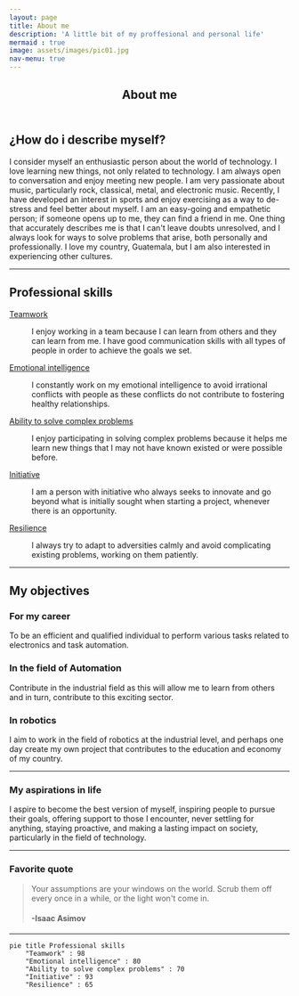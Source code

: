 ```yaml
---
layout: page
title: About me
description: 'A little bit of my proffesional and personal life'
mermaid : true
image: assets/images/pic01.jpg
nav-menu: true
---
```


<!-- Main -->
<div id="main" class="alt">

<!-- One -->
<section id="one">
	<div class="inner">
		<header class="major">
			<h1>About me</h1>
		</header>

<!-- Content -->
<h2 id="content">¿How do i describe myself?</h2>
<p>I consider myself an enthusiastic person about the world of technology. I love learning new things, not only related to technology. I am always open to conversation and enjoy meeting new people. I am very passionate about music, particularly rock, classical, metal, and electronic music. Recently, I have developed an interest in sports and enjoy exercising as a way to de-stress and feel better about myself. I am an easy-going and empathetic person; if someone opens up to me, they can find a friend in me. One thing that accurately describes me is that I can't leave doubts unresolved, and I always look for ways to solve problems that arise, both personally and professionally. I love my country, Guatemala, but I am also interested in experiencing other cultures.</p>
<hr class="major" />
<!-- Aptitudes -->
<h2 id="content">Professional skills</h2>
<dl>
	<dt><u>Teamwork</u></dt>
	<dd>
		<p>I enjoy working in a team because I can learn from others and they can learn from me. I have good communication skills with all types of people in order to achieve the goals we set.</p>
	</dd>
	<dt><u>Emotional intelligence</u></dt>
	<dd>
		<p>I constantly work on my emotional intelligence to avoid irrational conflicts with people as these conflicts do not contribute to fostering healthy relationships.</p>
	</dd>
	<dt><u>Ability to solve complex problems</u></dt>
	<dd>
		<p>I enjoy participating in solving complex problems because it helps me learn new things that I may not have known existed or were possible before.</p>
	</dd>
	<dt><u>Initiative</u></dt>
	<dd>
		<p>I am a person with initiative who always seeks to innovate and go beyond what is initially sought when starting a project, whenever there is an opportunity.</p>
	</dd>
	<dt><u>Resilience</u></dt>
	<dd>
		<p>I always try to adapt to adversities calmly and avoid complicating existing problems, working on them patiently.</p>
	</dd>
</dl>
<hr class="major" />	
<h2 id="content">My objectives</h2>
<div class="row">
	<!-- Break -->
	<div class="4u 12u$(medium)">
		<h3>For my career</h3>
		<p>To be an efficient and qualified individual to perform various tasks related to electronics and task automation.</p>
	</div>
	<div class="4u 12u$(medium)">
		<h3>In the field of Automation</h3>
		<p>Contribute in the industrial field as this will allow me to learn from others and in turn, contribute to this exciting sector.</p>
	</div>
	<div class="4u$ 12u$(medium)">
		<h3>In robotics</h3>
		<p>I aim to work in the field of robotics at the industrial level, and perhaps one day create my own project that contributes to the education and economy of my country.</p>
	</div>
</div>	
<hr class="major" />
<!-- Box -->
<h3>My aspirations in life</h3>
<div class="box">
	<p>I aspire to become the best version of myself, inspiring people to pursue their goals, offering support to those I encounter, never settling for anything, staying proactive, and making a lasting impact on society, particularly in the field of technology. </p>
</div>	

<hr class="major" />
<!-- Blockquote -->
<h3>Favorite quote</h3>
<blockquote>Your assumptions are your windows on the world. Scrub them off every once in a while, or the light won't come in.
<h4>-Isaac Asimov</h4></blockquote>
<hr class="major" />
</div>
</section>

</div>

```mermaid
pie title Professional skills
    "Teamwork" : 98
    "Emotional intelligence" : 80
    "Ability to solve complex problems" : 70
    "Initiative" : 93
    "Resilience" : 65
```

	

